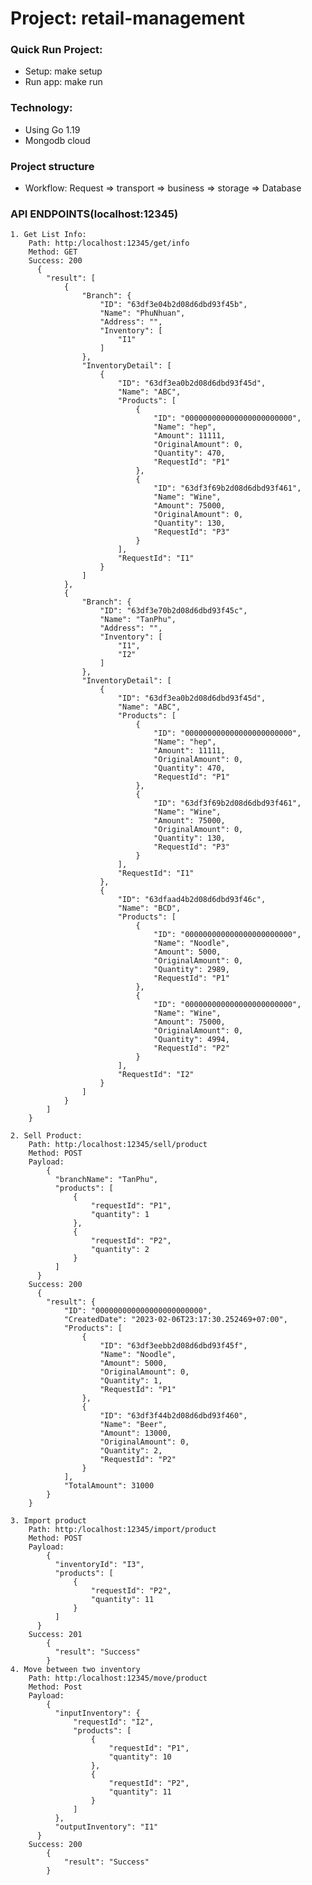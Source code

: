 # **Project: retail-management**
### Quick Run Project:
- Setup: make setup
- Run app: make run

### **Technology**:
- Using Go 1.19
- Mongodb cloud

### Project structure
- Workflow: Request => transport => business => storage => Database


### API ENDPOINTS(localhost:12345)
    1. Get List Info:
        Path: http:/localhost:12345/get/info
        Method: GET
        Success: 200
          {
            "result": [
                {
                    "Branch": {
                        "ID": "63df3e04b2d08d6dbd93f45b",
                        "Name": "PhuNhuan",
                        "Address": "",
                        "Inventory": [
                            "I1"
                        ]
                    },
                    "InventoryDetail": [
                        {
                            "ID": "63df3ea0b2d08d6dbd93f45d",
                            "Name": "ABC",
                            "Products": [
                                {
                                    "ID": "000000000000000000000000",
                                    "Name": "hep",
                                    "Amount": 11111,
                                    "OriginalAmount": 0,
                                    "Quantity": 470,
                                    "RequestId": "P1"
                                },
                                {
                                    "ID": "63df3f69b2d08d6dbd93f461",
                                    "Name": "Wine",
                                    "Amount": 75000,
                                    "OriginalAmount": 0,
                                    "Quantity": 130,
                                    "RequestId": "P3"
                                }
                            ],
                            "RequestId": "I1"
                        }
                    ]
                },
                {
                    "Branch": {
                        "ID": "63df3e70b2d08d6dbd93f45c",
                        "Name": "TanPhu",
                        "Address": "",
                        "Inventory": [
                            "I1",
                            "I2"
                        ]
                    },
                    "InventoryDetail": [
                        {
                            "ID": "63df3ea0b2d08d6dbd93f45d",
                            "Name": "ABC",
                            "Products": [
                                {
                                    "ID": "000000000000000000000000",
                                    "Name": "hep",
                                    "Amount": 11111,
                                    "OriginalAmount": 0,
                                    "Quantity": 470,
                                    "RequestId": "P1"
                                },
                                {
                                    "ID": "63df3f69b2d08d6dbd93f461",
                                    "Name": "Wine",
                                    "Amount": 75000,
                                    "OriginalAmount": 0,
                                    "Quantity": 130,
                                    "RequestId": "P3"
                                }
                            ],
                            "RequestId": "I1"
                        },
                        {
                            "ID": "63dfaad4b2d08d6dbd93f46c",
                            "Name": "BCD",
                            "Products": [
                                {
                                    "ID": "000000000000000000000000",
                                    "Name": "Noodle",
                                    "Amount": 5000,
                                    "OriginalAmount": 0,
                                    "Quantity": 2989,
                                    "RequestId": "P1"
                                },
                                {
                                    "ID": "000000000000000000000000",
                                    "Name": "Wine",
                                    "Amount": 75000,
                                    "OriginalAmount": 0,
                                    "Quantity": 4994,
                                    "RequestId": "P2"
                                }
                            ],
                            "RequestId": "I2"
                        }
                    ]
                }
            ]
        }

    2. Sell Product:
        Path: http:/localhost:12345/sell/product
        Method: POST
        Payload:
            {
              "branchName": "TanPhu",
              "products": [
                  {
                      "requestId": "P1",
                      "quantity": 1
                  },
                  {
                      "requestId": "P2",
                      "quantity": 2
                  }
              ]
          }
        Success: 200
          {
            "result": {
                "ID": "000000000000000000000000",
                "CreatedDate": "2023-02-06T23:17:30.252469+07:00",
                "Products": [
                    {
                        "ID": "63df3eebb2d08d6dbd93f45f",
                        "Name": "Noodle",
                        "Amount": 5000,
                        "OriginalAmount": 0,
                        "Quantity": 1,
                        "RequestId": "P1"
                    },
                    {
                        "ID": "63df3f44b2d08d6dbd93f460",
                        "Name": "Beer",
                        "Amount": 13000,
                        "OriginalAmount": 0,
                        "Quantity": 2,
                        "RequestId": "P2"
                    }
                ],
                "TotalAmount": 31000
            }
        }
            
    3. Import product
        Path: http:/localhost:12345/import/product
        Method: POST
        Payload:
            {
              "inventoryId": "I3",
              "products": [
                  {
                      "requestId": "P2",
                      "quantity": 11
                  }
              ]
          }
        Success: 201
            {
              "result": "Success"
            }
    4. Move between two inventory
        Path: http:/localhost:12345/move/product
        Method: Post
        Payload:
            {
              "inputInventory": {
                  "requestId": "I2",
                  "products": [
                      {
                          "requestId": "P1",
                          "quantity": 10
                      },
                      {
                          "requestId": "P2",
                          "quantity": 11
                      }
                  ]
              },
              "outputInventory": "I1"
          }
        Success: 200
            {
                "result": "Success"
            }
  